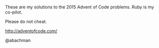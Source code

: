 These are my solutions to the 2015 Advent of Code problems. Ruby is my co-pilot.

Please do not cheat.

http://adventofcode.com/

@abachman
